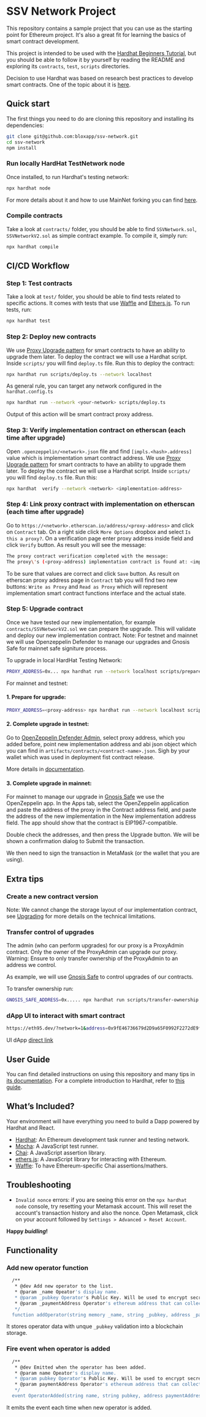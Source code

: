 # SSV Network Project

This repository contains a sample project that you can use as the starting point
for Ethereum project. It's also a great fit for learning the basics of
smart contract development.

This project is intended to be used with the
[Hardhat Beginners Tutorial](https://hardhat.org/tutorial), but you should be
able to follow it by yourself by reading the README and exploring its
`contracts`, `test`, `scripts`  directories.

Decision to use Hardhat was based on research best practices to develop smart contracts.
One of the topic about it is [here](https://rahulsethuram.medium.com/the-new-solidity-dev-stack-buidler-ethers-waffle-typescript-tutorial-f07917de48ae).

## Quick start

The first things you need to do are cloning this repository and installing its
dependencies:

```sh
git clone git@github.com:bloxapp/ssv-network.git
cd ssv-network
npm install
```

### Run locally HardHat TestNetwork node 
Once installed, to run Hardhat's testing network:

```sh
npx hardhat node
```

For more details about it and how to use MainNet forking you can find [here](https://hardhat.org/hardhat-network/).

### Compile contracts
Take a look at `contracts/` folder, you should be able to find `SSVNetwork.sol`, `SSVNetworkV2.sol` as simple contract example.
To compile it, simply run:

```sh
npx hardhat compile
```

## CI/CD Workflow

### Step 1: Test contracts
Take a look at `test/` folder, you should be able to find tests related to specific actions.
It comes with tests that use [Waffle](https://getwaffle.io/) and [Ethers.js](https://github.com/ethers-io/ethers.js/).
To run tests, run:

```sh
npx hardhat test
```

### Step 2: Deploy new contracts
We use [Proxy Upgrade pattern](https://docs.openzeppelin.com/upgrades-plugins/1.x/proxies) for smart contracts to have an ability to upgrade them later.
To deploy the contract we will use a Hardhat script. Inside `scripts/` you will find `deploy.ts` file.
Run this to deploy the contract:

```sh
npx hardhat run scripts/deploy.ts --network localhost
```

As general rule, you can target any network configured in the `hardhat.config.ts`

```sh
npx hardhat run --network <your-network> scripts/deploy.ts
```
Output of this action will be smart contract proxy address.

### Step 3: Verify implementation contract on etherscan (each time after upgrade)
Open `.openzeppelin/<network>.json` file and find `[impls.<hash>.address]` value which is implementation smart contract address.
We use [Proxy Upgrade pattern](https://docs.openzeppelin.com/upgrades-plugins/1.x/proxies) for smart contracts to have an ability to upgrade them later.
To deploy the contract we will use a Hardhat script. Inside `scripts/` you will find `deploy.ts` file.
Run this:
```sh
npx hardhat  verify --network <network> <implementation-address>
```

### Step 4: Link proxy contract with implementation on etherscan (each time after upgrade)
Go to `https://<network>.etherscan.io/address/<proxy-address>` and click on `Contract` tab.
On a right side click `More Options` dropbox and select `Is this a proxy?`. On a verification page enter proxy address inside field and click `Verify` button. As result you will see the message:
```sh
The proxy contract verification completed with the message:
The proxy\'s (<proxy-address) implementation contract is found at: <implementation-address>
```
To be sure that values are correct and click `Save` button. As result on etherscan proxy address page in `Contract` tab you will find two new buttons:
`Write as Proxy` and `Read as Proxy` which will represent implementation smart contract functions interface and the actual state.

### Step 5: Upgrade contract
Once we have tested our new implementation, for example `contracts/SSVNetworkV2.sol` we can prepare the upgrade.
This will validate and deploy our new implementation contract.
Note: For testnet and mainnet  we will use Openzeppelin Defender to manage our upgrades and Gnosis Safe for mainnet safe signiture process.

To upgrade in local HardHat Testing Network:
```sh
PROXY_ADDRESS=0x... npx hardhat run --network localhost scripts/prepare-upgrade.ts
```

For mainnet and testnet:
#### 1. Prepare for upgrade:
```sh
PROXY_ADDRESS=<proxy-address> npx hardhat run --network localhost scripts/upgrade.ts
```
#### 2. Complete upgrade in testnet:
Go to [OpenZeppelin Defender Admin](https://defender.openzeppelin.com/), select proxy address, which you added before, point new implementation address and abi json object which you can find in `artifacts/contracts/<contract-name>.json`. Sigh by your wallet which was used in deployment fist contract release.

More details in [documentation](https://docs.openzeppelin.com/defender/admin#upgrades).
#### 3. Complete upgrade in mainnet:
For mainnet to manage our upgrade in [Gnosis Safe](https://gnosis-safe.io) we use the OpenZeppelin app.
In the Apps tab, select the OpenZeppelin application and paste the address of the proxy in the Contract address field, and paste the address of the new implementation in the New implementation address field. The app should show that the contract is EIP1967-compatible.

Double check the addresses, and then press the Upgrade button.
We will be shown a confirmation dialog to Submit the transaction.

We then need to sign the transaction in MetaMask (or the wallet that you are using).

## Extra tips
### Create a new contract version
Note: We cannot change the storage layout of our implementation contract, see [Upgrading](https://docs.openzeppelin.com/learn/upgrading-smart-contracts#upgrading) for more details on the technical limitations.


### Transfer control of upgrades
The admin (who can perform upgrades) for our proxy is a ProxyAdmin contract. Only the owner of the ProxyAdmin can upgrade our proxy.
Warning: Ensure to only transfer ownership of the ProxyAdmin to an address we control.

As example, we will use [Gnosis Safe](https://help.gnosis-safe.io/en/articles/3876461-create-a-safe-multisig) to control upgrades of our contracts.

To transfer ownership run:

```sh
GNOSIS_SAFE_ADDRESS=0x..... npx hardhat run scripts/transfer-ownership.ts --network <your-network/localhost>
```

### dApp UI to interact with smart contract

```sh
https://eth95.dev/?network=1&address=0x9fE46736679d2D9a65F0992F2272dE9f3c7fa6e0
```

UI dApp [direct link](https://eth95.dev/?network=1&address=0x9fE46736679d2D9a65F0992F2272dE9f3c7fa6e0)

## User Guide

You can find detailed instructions on using this repository and many tips in [its documentation](https://hardhat.org/tutorial).
For a complete introduction to Hardhat, refer to [this guide](https://hardhat.org/getting-started/#overview).

## What’s Included?

Your environment will have everything you need to build a Dapp powered by Hardhat and React.

- [Hardhat](https://hardhat.org/): An Ethereum development task runner and testing network.
- [Mocha](https://mochajs.org/): A JavaScript test runner.
- [Chai](https://www.chaijs.com/): A JavaScript assertion library.
- [ethers.js](https://docs.ethers.io/ethers.js/html/): A JavaScript library for interacting with Ethereum.
- [Waffle](https://github.com/EthWorks/Waffle/): To have Ethereum-specific Chai assertions/mathers.

## Troubleshooting

- `Invalid nonce` errors: if you are seeing this error on the `npx hardhat node`
  console, try resetting your Metamask account. This will reset the account's
  transaction history and also the nonce. Open Metamask, click on your account
  followed by `Settings > Advanced > Reset Account`.

**Happy _buidling_!**

## Functionality

### Add new operator function
```sh
  /**
   * @dev Add new operator to the list.
   * @param _name Opeator's display name.
   * @param _pubkey Operator's Public Key. Will be used to encrypt secret shares of validators keys.
   * @param _paymentAddress Operator's ethereum address that can collect fees.
   */
  function addOperator(string memory _name, string _pubkey, address _paymentAddress) public {
```
It stores operator data with unque `_pubkey` validation into a blockchain storage.

### Fire event when operator is added
```sh
  /**
   * @dev Emitted when the operator has been added.
   * @param name Opeator's display name.
   * @param pubkey Operator's Public Key. Will be used to encrypt secret shares of validators keys.
   * @param paymentAddress Operator's ethereum address that can collect fees.
   */
  event OperatorAdded(string name, string pubkey, address paymentAddress);
```
It emits the event each time when new operator is added.